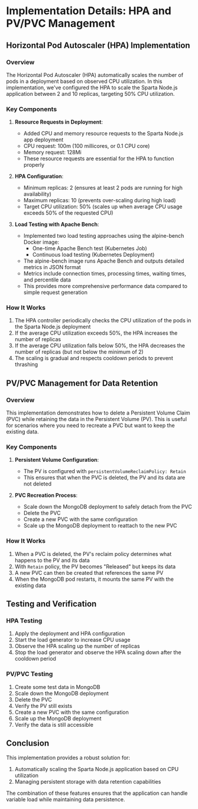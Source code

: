 # Implementation Details: HPA and PV/PVC Management

## Horizontal Pod Autoscaler (HPA) Implementation

### Overview

The Horizontal Pod Autoscaler (HPA) automatically scales the number of pods in a deployment based on observed CPU utilization. In this implementation, we've configured the HPA to scale the Sparta Node.js application between 2 and 10 replicas, targeting 50% CPU utilization.

### Key Components

1. **Resource Requests in Deployment**:
   - Added CPU and memory resource requests to the Sparta Node.js app deployment
   - CPU request: 100m (100 millicores, or 0.1 CPU core)
   - Memory request: 128Mi
   - These resource requests are essential for the HPA to function properly

2. **HPA Configuration**:
   - Minimum replicas: 2 (ensures at least 2 pods are running for high availability)
   - Maximum replicas: 10 (prevents over-scaling during high load)
   - Target CPU utilization: 50% (scales up when average CPU usage exceeds 50% of the requested CPU)

3. **Load Testing with Apache Bench**:
   - Implemented two load testing approaches using the alpine-bench Docker image:
     - One-time Apache Bench test (Kubernetes Job)
     - Continuous load testing (Kubernetes Deployment)
   - The alpine-bench image runs Apache Bench and outputs detailed metrics in JSON format
   - Metrics include connection times, processing times, waiting times, and percentile data
   - This provides more comprehensive performance data compared to simple request generation

### How It Works

1. The HPA controller periodically checks the CPU utilization of the pods in the Sparta Node.js deployment
2. If the average CPU utilization exceeds 50%, the HPA increases the number of replicas
3. If the average CPU utilization falls below 50%, the HPA decreases the number of replicas (but not below the minimum of 2)
4. The scaling is gradual and respects cooldown periods to prevent thrashing

## PV/PVC Management for Data Retention

### Overview

This implementation demonstrates how to delete a Persistent Volume Claim (PVC) while retaining the data in the Persistent Volume (PV). This is useful for scenarios where you need to recreate a PVC but want to keep the existing data.

### Key Components

1. **Persistent Volume Configuration**:
   - The PV is configured with `persistentVolumeReclaimPolicy: Retain`
   - This ensures that when the PVC is deleted, the PV and its data are not deleted

2. **PVC Recreation Process**:
   - Scale down the MongoDB deployment to safely detach from the PVC
   - Delete the PVC
   - Create a new PVC with the same configuration
   - Scale up the MongoDB deployment to reattach to the new PVC

### How It Works

1. When a PVC is deleted, the PV's reclaim policy determines what happens to the PV and its data
2. With `Retain` policy, the PV becomes "Released" but keeps its data
3. A new PVC can then be created that references the same PV
4. When the MongoDB pod restarts, it mounts the same PV with the existing data

## Testing and Verification

### HPA Testing

1. Apply the deployment and HPA configuration
2. Start the load generator to increase CPU usage
3. Observe the HPA scaling up the number of replicas
4. Stop the load generator and observe the HPA scaling down after the cooldown period

### PV/PVC Testing

1. Create some test data in MongoDB
2. Scale down the MongoDB deployment
3. Delete the PVC
4. Verify the PV still exists
5. Create a new PVC with the same configuration
6. Scale up the MongoDB deployment
7. Verify the data is still accessible

## Conclusion

This implementation provides a robust solution for:
1. Automatically scaling the Sparta Node.js application based on CPU utilization
2. Managing persistent storage with data retention capabilities

The combination of these features ensures that the application can handle variable load while maintaining data persistence.
